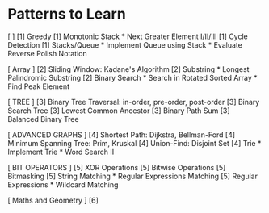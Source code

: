 # Patterns to Learn

[  ]
[1] Greedy
[1] Monotonic Stack
    * Next Greater Element I/II/III
[1] Cycle Detection
[1] Stacks/Queue
    * Implement Queue using Stack
    * Evaluate Reverse Polish Notation

[ Array ]
[2] Sliding Window: Kadane's Algorithm
[2] Substring
    * Longest Palindromic Substring
[2] Binary Search
    * Search in Rotated Sorted Array
    * Find Peak Element


[ TREE ]
[3] Binary Tree Traversal: in-order, pre-order, post-order
[3] Binary Search Tree
[3] Lowest Common Ancestor
[3] Binary Path Sum
[3] Balanced Binary Tree

[ ADVANCED GRAPHS ]
[4] Shortest Path: Dijkstra, Bellman-Ford
[4] Minimum Spanning Tree: Prim, Kruskal
[4] Union-Find: Disjoint Set
[4] Trie
    * Implement Trie
    * Word Search II

[ BIT OPERATORS ]
[5] XOR Operations
[5] Bitwise Operations
[5] Bitmasking
[5] String Matching
    * Regular Expressions Matching
[5] Regular Expressions
    * Wildcard Matching


[ Maths and Geometry ]
[6]

